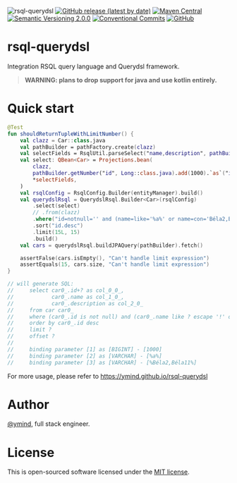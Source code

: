 ![rsql-querydsl](https://github.com/ymind/rsql-querydsl/workflows/rsql-querydsl/badge.svg?branch=master)
[![GitHub release (latest by date)](https://img.shields.io/github/v/release/ymind/rsql-querydsl)](https://github.com/ymind/rsql-querydsl/releases)
[![Maven Central](https://img.shields.io/maven-central/v/team.yi.rsql/rsql-querydsl)](https://search.maven.org/artifact/team.yi.rsql/rsql-querydsl)
[![Semantic Versioning 2.0.0](https://img.shields.io/badge/Semantic%20Versioning-2.0.0-brightgreen)](https://semver.org/)
[![Conventional Commits](https://img.shields.io/badge/Conventional%20Commits-1.0.0-yellow.svg)](https://conventionalcommits.org)
[![GitHub](https://img.shields.io/github/license/ymind/rsql-querydsl)](https://github.com/ymind/rsql-querydsl/blob/master/LICENSE)

# rsql-querydsl

Integration RSQL query language and Querydsl framework.

> __WARNING: plans to drop support for java and use kotlin entirely.__

# Quick start

```kotlin
@Test
fun shouldReturnTupleWithLimitNumber() {
    val clazz = Car::class.java
    val pathBuilder = pathFactory.create(clazz)
    val selectFields = RsqlUtil.parseSelect("name,description", pathBuilder).toTypedArray()
    val select: QBean<Car> = Projections.bean(
        clazz,
        pathBuilder.getNumber("id", Long::class.java).add(1000).`as`("id"),
        *selectFields,
    )
    val rsqlConfig = RsqlConfig.Builder(entityManager).build()
    val querydslRsql = QuerydslRsql.Builder<Car>(rsqlConfig)
        .select(select)
        // .from(clazz)
        .where("id=notnull='' and (name=like='%a%' or name=con='Béla2,Béla11')")
        .sort("id.desc")
        .limit(15L, 15)
        .build()
    val cars = querydslRsql.buildJPAQuery(pathBuilder).fetch()

    assertFalse(cars.isEmpty(), "Can't handle limit expression")
    assertEquals(15, cars.size, "Can't handle limit expression")
}

// will generate SQL:
//     select car0_.id+? as col_0_0_, 
//            car0_.name as col_1_0_, 
//            car0_.description as col_2_0_ 
//     from car car0_ 
//     where (car0_.id is not null) and (car0_.name like ? escape '!' or car0_.name like ? escape '!') 
//     order by car0_.id desc 
//     limit ? 
//     offset ?
//
//     binding parameter [1] as [BIGINT] - [1000]
//     binding parameter [2] as [VARCHAR] - [%a%]
//     binding parameter [3] as [VARCHAR] - [%Béla2,Béla11%]
```

For more usage, please refer to https://ymind.github.io/rsql-querydsl

# Author

[@ymind][6], full stack engineer.

# License

This is open-sourced software licensed under the [MIT license][9].

[6]: https://github.com/ymind

[9]: https://opensource.org/licenses/MIT

